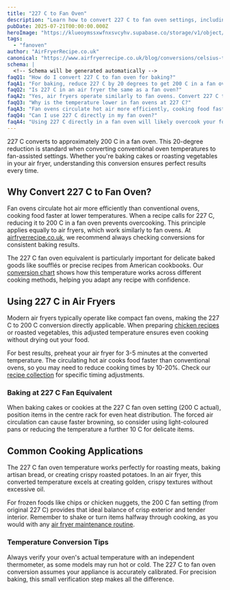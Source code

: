 ```yaml
---
title: "227 C to Fan Oven"
description: "Learn how to convert 227 C to fan oven settings, including air fryer equivalents and baking tips. Perfect for UK kitchens!"
pubDate: 2025-07-21T00:00:00.000Z
heroImage: "https://klueoymssxwfnxsvcyhv.supabase.co/storage/v1/object/public/Shmucket/227-c-to-fan-oven.png"
tags:
  - "fanoven"
author: "AirFryerRecipe.co.uk"
canonical: "https://www.airfryerrecipe.co.uk/blog/conversions/celsius-to-fan-oven/227-c-to-fan-oven"
schema: |
  <!-- Schema will be generated automatically -->
faqQ1: "How do I convert 227 C to fan oven for baking?"
faqA1: "For baking, reduce 227 C by 20 degrees to get 200 C in a fan oven. This prevents over-browning while ensuring thorough cooking. Always check items 5-10 minutes before the recipe's suggested time."
faqQ2: "Is 227 C in an air fryer the same as a fan oven?"
faqA2: "Yes, air fryers operate similarly to fan ovens. Convert 227 C to 200 C in both appliances. However, air fryers cook faster, so reduce cooking times by about 15% compared to fan oven recipes."
faqQ3: "Why is the temperature lower in fan ovens at 227 C?"
faqA3: "Fan ovens circulate hot air more efficiently, cooking food faster at lower temperatures. The 20-degree reduction from 227 C to 200 C compensates for this increased efficiency, preventing overcooking."
faqQ4: "Can I use 227 C directly in my fan oven?"
faqA4: "Using 227 C directly in a fan oven will likely overcook your food. Always convert to 200 C for fan ovens. For specific recipes like roasted vegetables, check our conversion charts at airfryerrecipe.co.uk for perfect results."
---
```

<p>227 C converts to approximately 200 C in a fan oven. This 20-degree reduction is standard when converting conventional oven temperatures to fan-assisted settings. Whether you're baking cakes or roasting vegetables in your air fryer, understanding this conversion ensures perfect results every time.</p>

<h2>Why Convert 227 C to Fan Oven?</h2>
<p>Fan ovens circulate hot air more efficiently than conventional ovens, cooking food faster at lower temperatures. When a recipe calls for 227 C, reducing it to 200 C in a fan oven prevents overcooking. This principle applies equally to air fryers, which work similarly to fan ovens. At <a href=https://www.airfryerrecipe.co.uk>airfryerrecipe.co.uk</a>, we recommend always checking conversions for consistent baking results.</p>
<p>The 227 C fan oven equivalent is particularly important for delicate baked goods like soufflés or precise recipes from American cookbooks. Our <a href=https://www.airfryerrecipe.co.uk/air-fryer-conversion-chart>conversion chart</a> shows how this temperature works across different cooking methods, helping you adapt any recipe with confidence.</p>

<h2>Using 227 C in Air Fryers</h2>
<p>Modern air fryers typically operate like compact fan ovens, making the 227 C to 200 C conversion directly applicable. When preparing <a href=https://www.airfryerrecipe.co.uk/recipe-category/chicken>chicken recipes</a> or roasted vegetables, this adjusted temperature ensures even cooking without drying out your food.</p>
<p>For best results, preheat your air fryer for 3-5 minutes at the converted temperature. The circulating hot air cooks food faster than conventional ovens, so you may need to reduce cooking times by 10-20%. Check our <a href=https://www.airfryerrecipe.co.uk/recipes>recipe collection</a> for specific timing adjustments.</p>

<h3>Baking at 227 C Fan Equivalent</h3>
<p>When baking cakes or cookies at the 227 C fan oven setting (200 C actual), position items in the centre rack for even heat distribution. The forced air circulation can cause faster browning, so consider using light-coloured pans or reducing the temperature a further 10 C for delicate items.</p>

<h2>Common Cooking Applications</h2>
<p>The 227 C fan oven temperature works perfectly for roasting meats, baking artisan bread, or creating crispy roasted potatoes. In an air fryer, this converted temperature excels at creating golden, crispy textures without excessive oil.</p>
<p>For frozen foods like chips or chicken nuggets, the 200 C fan setting (from original 227 C) provides that ideal balance of crisp exterior and tender interior. Remember to shake or turn items halfway through cooking, as you would with any <a href=https://www.airfryerrecipe.co.uk/air-fryer-cleaner>air fryer maintenance routine</a>.</p>

<h3>Temperature Conversion Tips</h3>
<p>Always verify your oven's actual temperature with an independent thermometer, as some models may run hot or cold. The 227 C to fan oven conversion assumes your appliance is accurately calibrated. For precision baking, this small verification step makes all the difference.</p>
